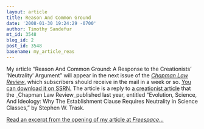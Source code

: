 ```yaml
---
layout: article
title: Reason And Common Ground
date: '2008-01-30 19:24:29 -0700'
author: Timothy Sandefur
mt_id: 3548
blog_id: 2
post_id: 3548
basename: my_article_reas
---
```

My article “Reason And Common Ground: A Response to the Creationists’ ‘Neutrality’ Argument” will appear in the next issue of the [_Chapman Law Review_,](http://www.chapman.edu/LawReview/) which subscribers should receive in the mail in a week or so. [You can download it on SSRN.](http://papers.ssrn.com/sol3/papers.cfm?abstract_id=1088905) The article is a reply to [a creationist article](http://agaperevolution.files.wordpress.com/2007/09/trask_esi_clr.pdf) that the _Chapman Law Review_published last year, entitled “Evolution, Science, And Ideology: Why The Establishment Clause Requires Neutrality in Science Classes,” by Stephen W. Trask. 

[Read an excerpt from the opening of my article at _Freespace_...](http://sandefur.typepad.com/freespace/2008/01/reason-and-comm.html#more)
